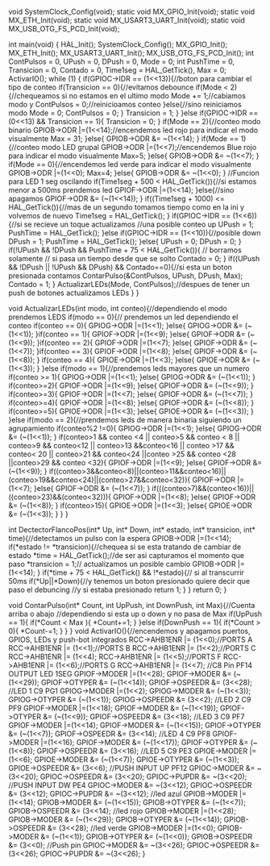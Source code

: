 void SystemClock_Config(void);
static void MX_GPIO_Init(void);
static void MX_ETH_Init(void);
static void MX_USART3_UART_Init(void);
static void MX_USB_OTG_FS_PCD_Init(void);

int main(void)
{
  HAL_Init();
  SystemClock_Config();
  MX_GPIO_Init();
  MX_ETH_Init();
  MX_USART3_UART_Init();
  MX_USB_OTG_FS_PCD_Init();
  int ContPulsos = 0, UPush = 0, DPush = 0, Mode = 0;
  int PushTime = 0, Transicion = 0, Contado = 0, Time1seg = HAL_GetTick(), Max = 0;
  ActivarIO();
  while (1)
  {
	  	  if(GPIOC->IDR == (1<<13)){//boton para cambiar el tipo de conteo
	  		if(Transicion == 0){//evitamos debounce
	  			if(Mode < 2){//chequeamos si no estamos en el ultimo modo
	  				Mode += 1;//cabiamos modo y
	  				ContPulsos = 0;//reinicioamos conteo
	  			}else{//sino reiniciamos modo 
	  				Mode = 0;
	  				ContPulsos = 0;
	  			}
	  			Transicion = 1;
	  		}
	   	    }else if(GPIOC->IDR == (0<<13) && Transicion == 1){
	   		Transicion = 0;
	   	  }
	  	  if(Mode == 2){//conteo modo binario
	  		GPIOB->ODR |=(1<<14);//encendemos led rojo para indicar el modo visualmente
	  		Max = 31;
	  	  }else{
	  		GPIOB->ODR &= ~(1<<14);
	  	  }
	  	  if(Mode == 1){//conteo modo LED grupal
	  		GPIOB->ODR |=(1<<7);//encendemos Blue rojo para indicar el modo visualmente
	  		Max=5;
	   	  }else{
	  		GPIOB->ODR &= ~(1<<7);
	   	  }
	  	  if(Mode == 0){//encendemos led verde para indicar el modo visualmente
	  		GPIOB->ODR |=(1<<0);
	  		Max=4;
	   	  }else{
	  		GPIOB->ODR &= ~(1<<0);
	  	  }
        //Funcion para LED 1 seg oscilando
	  	  if(Time1seg + 500 < HAL_GetTick()){//si estamos menor a 500ms prendemos led
	  		GPIOF->ODR |=(1<<14);
	  	  }else{//sino apagamos
	  		GPIOF->ODR &= (~(1<<14));
	  	  }
	  	  if((Time1seg + 1000) <= HAL_GetTick()){//mas de un segundo tomamos tiempo como en la ini y volvemos de nuevo
	  		Time1seg = HAL_GetTick();
	  	  }
	  	  if(GPIOC->IDR == (1<<6)){//si se recieve un toque actualizamos
	  		  //una posible conteo up
	  		  UPush = 1;
	  		  PushTime = HAL_GetTick();
	  	  }else if(GPIOC->IDR == (1<<10)){//posible down
	  		  DPush = 1;
	  		  PushTime = HAL_GetTick();
	  	  }else{
	  		UPush = 0;
	  		DPush = 0;
	  	  }
	  	  if(!UPush && !DPush && PushTime + 75 < HAL_GetTick()){ // borramos  solamente
	  		  // si pasa un tiempo desde que se solto
	  		  Contado = 0;
	  	  }
	  	  if((UPush && !DPush || !UPush && DPush) && Contado==0){//si esta un boton presionada contamos
	  		  ContarPulso(&ContPulsos, UPush, DPush, Max);
	  		  Contado = 1;
	  	  }
	  	ActualizarLEDs(Mode, ContPulsos);//despues de tener un push de botones actualizamos LEDs
  }
}

void ActualizarLEDs(int modo, int conteo){//dependiendo el modo prendemos LEDS
	if(modo == 0){// prendemos un led dependiendo el conteo
		if(conteo == 0){
			GPIOG->ODR |=(1<<1);
		}else{
			GPIOG->ODR &= (~(1<<1));
		}if(conteo == 1){
			GPIOF->ODR |=(1<<9);
		}else{
			GPIOF->ODR &= (~(1<<9));
		}if(conteo == 2){
			GPIOF->ODR |=(1<<7);
		}else{
			GPIOF->ODR &= (~(1<<7));
		}if(conteo == 3){
			GPIOF->ODR |=(1<<8);
		}else{
			GPIOF->ODR &= (~(1<<8));
		} if(conteo == 4){
			GPIOE->ODR |=(1<<3);
		}else{
			GPIOE->ODR &= (~(1<<3));
		}
	}else if(modo == 1){//prendemos leds mayores que un numero
		if(conteo >= 1){
			GPIOG->ODR |=(1<<1);
		}else{
			GPIOG->ODR &= (~(1<<1));
		}
		if(conteo>=2){
			GPIOF->ODR |=(1<<9);
		}else{
			GPIOF->ODR &= (~(1<<9));
		}
		if(conteo>=3){
			GPIOF->ODR |=(1<<7);
		}else{
			GPIOF->ODR &= (~(1<<7));
		}
		if(conteo>=4){
			GPIOF->ODR |=(1<<8);
		}else{
			GPIOF->ODR &= (~(1<<8));
		}
		if(conteo>=5){
			GPIOE->ODR |=(1<<3);
		}else{
			GPIOE->ODR &= (~(1<<3));
		}
	}else if(modo == 2){//prendemos leds de manera binaria siguiendo un agrupamiento
		if(conteo%2 !=0){
			GPIOG->ODR |=(1<<1);
		}else{
			GPIOG->ODR &= (~(1<<1));
		}
		if(conteo>1 && conteo <4 || conteo>5 && conteo < 8 || conteo>9 && conteo<12 || conteo>13 &&conteo<16 || conteo >17 && conteo< 20 || conteo>21 && conteo<24 ||conteo >25 && conteo <28 ||conteo>29 && conteo <32){
			GPIOF->ODR |=(1<<9);
		}else{
			GPIOF->ODR &= (~(1<<9));
		}
		if((conteo>3&&conteo<8)||(conteo>11&&conteo<16)||(conteo>19&&conteo<24)||(conteo>27&&conteo<32)){
			GPIOF->ODR |=(1<<7);
		}else{
			GPIOF->ODR &= (~(1<<7));
		}
		if(((conteo>7)&&(conteo<16))||((conteo>23)&&(conteo<32))){
			GPIOF->ODR |=(1<<8);
		}else{
			GPIOF->ODR &= (~(1<<8));
		}
		if(conteo>15){
			GPIOE->ODR |=(1<<3);
		}else{
			GPIOE->ODR &= (~(1<<3));
		}
	}
}

int DectectorFlancoPos(int* Up, int* Down, int* estado, int* transicion, int* time){//detectamos un pulso con la espera
	GPIOB->ODR |=(1<<14);
	if(*estado != *transicion){//chequea si se esta tratando de cambiar de estado
		*time = HAL_GetTick();//de ser asi capturamos el momento que paso
		*transicion = 1;// actualizamos un posible cambio
		GPIOB->ODR |=(1<<14);
	}
	if(*time + 75 < HAL_GetTick()  && !*estado){// si al transcurrir 50ms
		if(*Up||*Down){//y tenemos un boton presionado quiere decir que paso el debuncing
			//y si estaba presionado
			return 1;
		}
	}
	return 0;
}

void ContarPulso(int* Count, int UpPush, int DownPush, int Max){//Cuenta arriba o abajo
	//dependiendo si esta up o down y no pasa de Max
	if(UpPush == 1){
		if(*Count < Max ){
			*Count+=1;
		}
	}else if(DownPush == 1){
		if(*Count > 0){
			*Count-=1;
		}
	}
}
void ActivarIO(){//encendemos y apagamos puertos, GPIOS, LEDs y push-bot integrados
	RCC->AHB1ENR |= (1<<0);//PORTS A
	RCC->AHB1ENR |= (1<<1);//PORTS B
	RCC->AHB1ENR |= (1<<2);//PORTS C
	RCC->AHB1ENR |= (1<<4);
	RCC->AHB1ENR |= (1<<5);//PORTS F
	RCC->AHB1ENR |= (1<<6);//PORTS G
	RCC->AHB1ENR |= (1<<7);
	//C8 Pin PF14 OUTPUT LED 1SEG
	GPIOF->MODER |=(1<<28);
	GPIOF->MODER &= (~(1<<29));
	GPIOF->OTYPER &= (~(1<<14));
	GPIOF->OSPEEDR &= (3<<28);
	//LED 1 C9 PG1
	GPIOG->MODER |=(1<<2);
	GPIOG->MODER &= (~(1<<3));
	GPIOG->OTYPER &= (~(1<<1));
	GPIOG->OSPEEDR &= (3<<2);
	//LED 2 C9 PF9
	GPIOF->MODER |=(1<<18);
	GPIOF->MODER &= (~(1<<19));
	GPIOF->OTYPER &= (~(1<<9));
	GPIOF->OSPEEDR &= (3<<18);
	//LED 3 C9 PF7
	GPIOF->MODER |=(1<<14);
	GPIOF->MODER &= (~(1<<15));
	GPIOF->OTYPER &= (~(1<<7));
	GPIOF->OSPEEDR &= (3<<14);
	//LED 4 C9 PF8
	GPIOF->MODER |=(1<<16);
	GPIOF->MODER &= (~(1<<17));
	GPIOF->OTYPER &= (~(1<<8));
	GPIOF->OSPEEDR &= (3<<16);
	//LED 5 C9 PE3
	GPIOE->MODER |=(1<<6);
	GPIOE->MODER &= (~(1<<7));
	GPIOE->OTYPER &= (~(1<<3));
	GPIOE->OSPEEDR &= (3<<6);
	//PUSH INPUT UP PF12
	GPIOC->MODER &= ~(3<<20);
	GPIOC->OSPEEDR &= (3<<20);
	GPIOC->PUPDR &= ~(3<<20);
	//PUSH INPUT DW PE4
	GPIOC->MODER &= ~(3<<12);
	GPIOC->OSPEEDR &= (3<<12);
	GPIOC->PUPDR &= ~(3<<12);
	//led azul
	GPIOB->MODER |=(1<<14);
	GPIOB->MODER &= (~(1<<15));
	GPIOB->OTYPER &= (~(1<<7));
	GPIOB->OSPEEDR &= (3<<14);
	//led rojo
	GPIOB->MODER |=(1<<28);
	GPIOB->MODER &= (~(1<<29));
	GPIOB->OTYPER &= (~(1<<14));
	GPIOB->OSPEEDR &= (3<<28);
	//led verde
	GPIOB->MODER |=(1<<0);
	GPIOB->MODER &= (~(1<<1));
	GPIOB->OTYPER &= (~(1<<0));
	GPIOB->OSPEEDR &= (3<<0);
	//Push pin
	GPIOC->MODER &= ~(3<<26);
	GPIOC->OSPEEDR &= (3<<26);
	GPIOC->PUPDR &= ~(3<<26);
}
